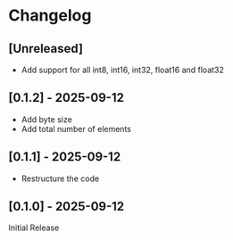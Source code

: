 # Changelog

## [Unreleased]

- Add support for all int8, int16, int32, float16 and float32

## [0.1.2] - 2025-09-12

- Add byte size
- Add total number of elements

## [0.1.1] - 2025-09-12

- Restructure the code

## [0.1.0] - 2025-09-12

Initial Release
